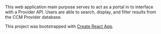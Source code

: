 This web application main purpose serves to act as a portal in to interface with a Provider API.  Users are able to search, display, and filter results from the CCM Provider database.

This project was bootstrapped with [Create React App](https://github.com/facebookincubator/create-react-app).